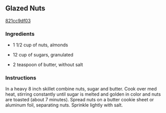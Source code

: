 ## Glazed Nuts

[821cc9df03](http://www.food.com/recipe/glazed-nuts-15362)

### Ingredients

 - 1 1/2 cup of nuts, almonds

 - 12 cup of sugars, granulated

 - 2 teaspoon of butter, without salt

### Instructions

In a heavy 8 inch skillet combine nuts, sugar and butter. Cook over med heat, stirring constantly until sugar is melted and golden in color and nuts are toasted (about 7 minutes). Spread nuts on a butter cookie sheet or aluminum foil, separating nuts. Sprinkle lightly with salt.